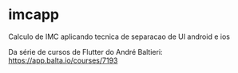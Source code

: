 # imcapp

Calculo de IMC aplicando tecnica de separacao de UI android e ios

Da série de cursos de Flutter do André Baltieri: https://app.balta.io/courses/7193
